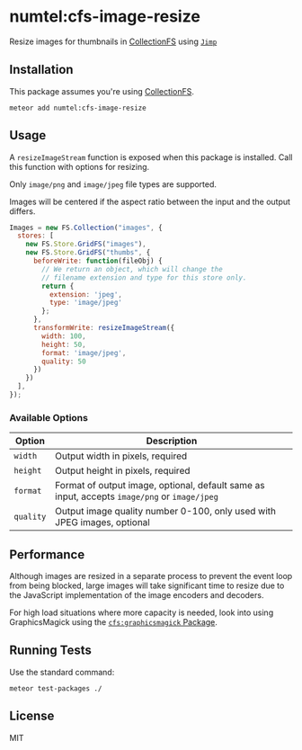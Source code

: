 # numtel:cfs-image-resize

Resize images for thumbnails in [CollectionFS](https://github.com/CollectionFS/Meteor-CollectionFS) using [`Jimp`](https://github.com/oliver-moran/jimp)

## Installation

This package assumes you're using [CollectionFS](https://github.com/CollectionFS/Meteor-CollectionFS).

```
meteor add numtel:cfs-image-resize
```

## Usage

A `resizeImageStream` function is exposed when this package is installed. Call this function with options for resizing.

Only `image/png` and `image/jpeg` file types are supported.

Images will be centered if the aspect ratio between the input and the output differs.

```javascript
Images = new FS.Collection("images", {
  stores: [
    new FS.Store.GridFS("images"),
    new FS.Store.GridFS("thumbs", {
      beforeWrite: function(fileObj) {
        // We return an object, which will change the
        // filename extension and type for this store only.
        return {
          extension: 'jpeg',
          type: 'image/jpeg'
        };
      },
      transformWrite: resizeImageStream({
        width: 100,
        height: 50,
        format: 'image/jpeg',
        quality: 50
      })
    })
  ],
});
```

### Available Options

Option | Description
-------|-------------
`width` | Output width in pixels, required
`height` | Output height in pixels, required
`format` | Format of output image, optional, default same as input, accepts `image/png` or `image/jpeg`
`quality` | Output image quality number 0-100, only used with JPEG images, optional

## Performance

Although images are resized in a separate process to prevent the event loop from being blocked, large images will take significant time to resize due to the JavaScript implementation of the image encoders and decoders.

For high load situations where more capacity is needed, look into using GraphicsMagick using the [`cfs:graphicsmagick` Package](https://github.com/CollectionFS/Meteor-cfs-graphicsmagick).

## Running Tests

Use the standard command:

```
meteor test-packages ./
```

## License

MIT

